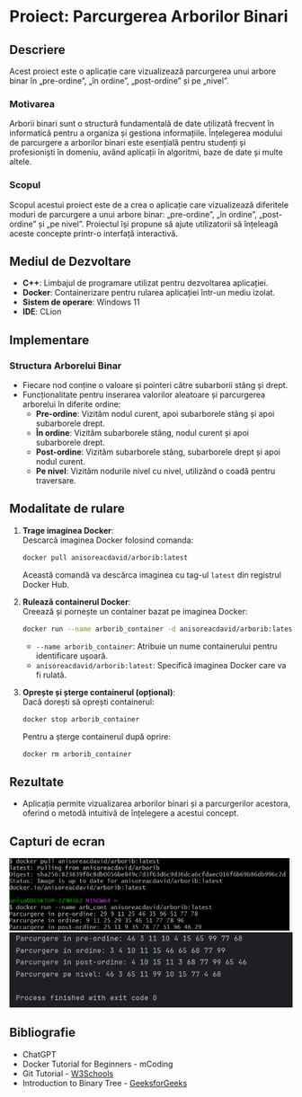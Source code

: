 # Proiect: Parcurgerea Arborilor Binari

## Descriere
Acest proiect este o aplicație care vizualizează parcurgerea unui arbore binar în „pre-ordine”, „în ordine”, „post-ordine” și pe „nivel”.

### Motivarea
Arborii binari sunt o structură fundamentală de date utilizată frecvent în informatică pentru a organiza și gestiona informațiile. Înțelegerea modului de parcurgere a arborilor binari este esențială pentru studenți și profesioniști în domeniu, având aplicații în algoritmi, baze de date și multe altele.

### Scopul
Scopul acestui proiect este de a crea o aplicație care vizualizează diferitele moduri de parcurgere a unui arbore binar: „pre-ordine”, „în ordine”, „post-ordine” și „pe nivel”. Proiectul își propune să ajute utilizatorii să înțeleagă aceste concepte printr-o interfață interactivă.

## Mediul de Dezvoltare
- **C++**: Limbajul de programare utilizat pentru dezvoltarea aplicației.
- **Docker**: Containerizare pentru rularea aplicației într-un mediu izolat.
- **Sistem de operare**: Windows 11
- **IDE**: CLion

## Implementare
### Structura Arborelui Binar
- Fiecare nod conține o valoare și pointeri către subarborii stâng și drept.
- Funcționalitate pentru inserarea valorilor aleatoare și parcurgerea arborelui în diferite ordine:
  - **Pre-ordine**: Vizităm nodul curent, apoi subarborele stâng și apoi subarborele drept.
  - **În ordine**: Vizităm subarborele stâng, nodul curent și apoi subarborele drept.
  - **Post-ordine**: Vizităm subarborele stâng, subarborele drept și apoi nodul curent.
  - **Pe nivel**: Vizităm nodurile nivel cu nivel, utilizând o coadă pentru traversare.

## Modalitate de rulare

1. **Trage imaginea Docker**:  
   Descarcă imaginea Docker folosind comanda:
    ```bash
    docker pull anisoreacdavid/arborib:latest
    ```
   Această comandă va descărca imaginea cu tag-ul `latest` din registrul Docker Hub.

2. **Rulează containerul Docker**:  
   Creează și pornește un container bazat pe imaginea Docker:
    ```bash
    docker run --name arborib_container -d anisoreacdavid/arborib:latest
    ```
    - `--name arborib_container`: Atribuie un nume containerului pentru identificare ușoară.
    - `anisoreacdavid/arborib:latest`: Specifică imaginea Docker care va fi rulată.

3. **Oprește și șterge containerul (opțional)**:  
   Dacă dorești să oprești containerul:
    ```bash
    docker stop arborib_container
    ```
   Pentru a șterge containerul după oprire:
    ```bash
    docker rm arborib_container
    ```

## Rezultate
- Aplicația permite vizualizarea arborilor binari și a parcurgerilor acestora, oferind o metodă intuitivă de înțelegere a acestui concept.

## Capturi de ecran
![Captură de ecran](images/rulareIMG.png)
![Captură de ecran](images/rulare2IMG.png)

## Bibliografie
- ChatGPT
- Docker Tutorial for Beginners - mCoding
- Git Tutorial - [W3Schools](https://www.w3schools.com/)
- Introduction to Binary Tree - [GeeksforGeeks](https://www.geeksforgeeks.org/introduction-to-binary-tree/)
